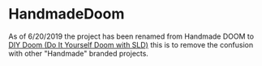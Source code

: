 # HandmadeDoom  
As of 6/20/2019 the project has been renamed from Handmade DOOM to [DIY Doom (Do It Yourself Doom with SLD)](https://github.com/amroibrahim/DIYDoom) this is to remove the confusion with other "Handmade" branded projects.  

